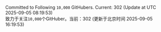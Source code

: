 Committed to Following `10,000` GitHubers. Current: <!-- FOLLOWING_COUNT -->302<!-- FOLLOWING_COUNT --> (Update at UTC <!-- LAST_UPDATED -->2025-09-05 08:19:53<!-- LAST_UPDATED -->)<br>
致力于关注`10,000`个GitHuber。当前：<!-- FOLLOWING_COUNT -->302<!-- FOLLOWING_COUNT --> (更新于北京时间 <!-- LAST_UPDATED_CST -->2025-09-05 16:19:53<!-- LAST_UPDATED_CST -->)
